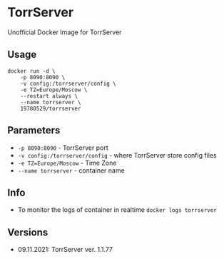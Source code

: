# TorrServer
Unofficial Docker Image for TorrServer

## Usage
```
docker run -d \
	-p 8090:8090 \
	-v config:/torrserver/config \
    -e TZ=Europe/Moscow \
	--restart always \
	--name torrserver \    
	19780529/torrserver
```

## Parameters
* ```-p 8090:8090``` - TorrServer port
* ```-v config:/torrserver/config``` - where TorrServer store config files
* ```-e TZ=Europe/Moscow``` - Time Zone
* ```--name torrserver``` - container name

## Info
* To monitor the logs of container in realtime ```docker logs torrserver```

## Versions
* 09.11.2021: TorrServer ver. 1.1.77